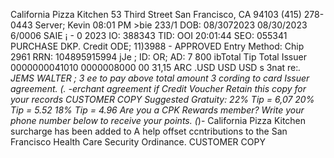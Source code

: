 California Pizza Kitchen 53 Third Street San Francisco, CA 94103 (415) 278-0443 Server; Kevin 08:01 PM >bie 233/1 DOB: 08/3072023 08/30/2023 6/0006 SAIE ¡ - 0 2023 IO: 388343 TID: OOI 20:01:44 SEO: 055341 PURCHASE DKP. Credit ODE; 11)3988 - APPROVED Entry Method: Chip 2961 RRN: 104895915994 jJe ; ID: OR; AD: 7 800 ibTotal Tip Total Issuer 0000000041010 0000008000 00 31,15 ARC .USD USD USD s 3nat re:_. JEMS WALTER ; 3 ee to pay above total amount 3 cording to card Issuer agreement. (. -erchant agreement if Credit Voucher Retain this copy for your records CUSTOMER COPY Suggested Gratuity: 22% Tip = 6,07 20% Tip = 5.52 18% Tip = 4.96 Are you a CPK Rewards member? Write your phone number below to receive your points. (_)- California Pizza Kitchen surcharge has been added to A help offset ccntributions to the San Francisco Health Care Security Ordinance. CUSTOMER COPY